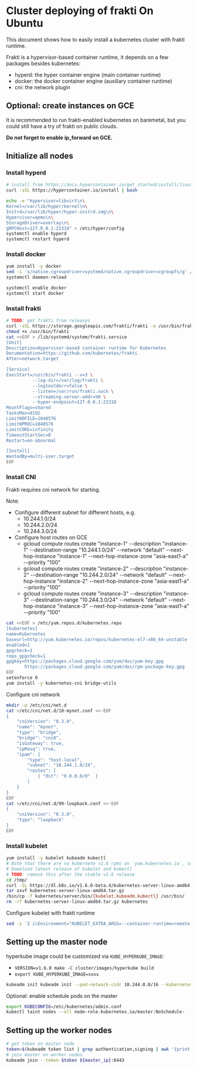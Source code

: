 # Cluster deploying of frakti On Ubuntu

This document shows how to easily install a kubernetes cluster with frakti runtime.

Frakti is a hypervisor-based container runtime, it depends on a few packages besides kubernetes:

- hyperd: the hyper container engine (main container runtime)
- docker: the docker container engine (auxiliary container runtime)
- cni: the network plugin

## Optional: create instances on GCE

It is recommended to run frakti-enabled kubernetes on baremetal, but you could still have a try of frakti on public clouds.

**Do not forget to enable ip_forward on GCE.**

## Initialize all nodes

### Install hyperd

```sh
# install from https://docs.hypercontainer.io/get_started/install/linux.html
curl -sSL https://hypercontainer.io/install | bash

echo -e "Hypervisor=libvirt\n\
Kernel=/var/lib/hyper/kernel\n\
Initrd=/var/lib/hyper/hyper-initrd.img\n\
Hypervisor=qemu\n\
StorageDriver=overlay\n\
gRPCHost=127.0.0.1:22318" > /etc/hyper/config
systemctl enable hyperd
systemctl restart hyperd
```

### Install docker

```sh
yum install -y docker
sed -i 's/native.cgroupdriver=systemd/native.cgroupdriver=cgroupfs/g' /usr/lib/systemd/system/docker.service
systemctl daemon-reload

systemctl enable docker
systemctl start docker
```

### Install frakti

```sh
# TODO: get frakti from releases
curl -sSL https://storage.googleapis.com/frakti/frakti -o /usr/bin/frakti
chmod +x /usr/bin/frakti
cat <<EOF > /lib/systemd/system/frakti.service
[Unit]
Description=Hypervisor-based container runtime for Kubernetes
Documentation=https://github.com/kubernetes/frakti
After=network.target

[Service]
ExecStart=/usr/bin/frakti --v=3 \
          --log-dir=/var/log/frakti \
          --logtostderr=false \
          --listen=/var/run/frakti.sock \
          --streaming-server-addr=%H \
          --hyper-endpoint=127.0.0.1:22318
MountFlags=shared
TasksMax=8192
LimitNOFILE=1048576
LimitNPROC=1048576
LimitCORE=infinity
TimeoutStartSec=0
Restart=on-abnormal

[Install]
WantedBy=multi-user.target
EOF
```

### Install CNI

Frakti requires cni network for starting.

Note:

- Configure different subnet for different hosts, e.g.
  - 10.244.1.0/24
  - 10.244.2.0/24
  - 10.244.3.0/24
- Configure host routes on GCE
  - gcloud compute routes create "instance-1" --description "instance-1" --destination-range "10.244.1.0/24" --network "default" --next-hop-instance "instance-1" --next-hop-instance-zone "asia-east1-a" --priority "100"
  - gcloud compute routes create "instance-2" --description "instance-2" --destination-range "10.244.2.0/24" --network "default" --next-hop-instance "instance-2" --next-hop-instance-zone "asia-east1-a" --priority "100"
  - gcloud compute routes create "instance-3" --description "instance-3" --destination-range "10.244.3.0/24" --network "default" --next-hop-instance "instance-3" --next-hop-instance-zone "asia-east1-a" --priority "100"

```sh
cat <<EOF > /etc/yum.repos.d/kubernetes.repo
[kubernetes]
name=Kubernetes
baseurl=http://yum.kubernetes.io/repos/kubernetes-el7-x86_64-unstable
enabled=1
gpgcheck=1
repo_gpgcheck=1
gpgkey=https://packages.cloud.google.com/yum/doc/yum-key.gpg
       https://packages.cloud.google.com/yum/doc/rpm-package-key.gpg
EOF
setenforce 0
yum install -y kubernetes-cni bridge-utils
```

Configure cni network

```sh
mkdir -p /etc/cni/net.d
cat >/etc/cni/net.d/10-mynet.conf <<-EOF
{
    "cniVersion": "0.3.0",
    "name": "mynet",
    "type": "bridge",
    "bridge": "cni0",
    "isGateway": true,
    "ipMasq": true,
    "ipam": {
        "type": "host-local",
        "subnet": "10.244.1.0/24",
        "routes": [
            { "dst": "0.0.0.0/0"  }
        ]
    }
}
EOF
cat >/etc/cni/net.d/99-loopback.conf <<-EOF
{
    "cniVersion": "0.3.0",
    "type": "loopback"
}
EOF
```

### Install kubelet

```sh
yum install -y kubelet kubeadm kubectl 
# Note that there are no kubernete v1.6 rpms on `yum.kubernetes.io`, so it needs to be fetched from `dl.k8s.io`:
# Download latest release of kubelet and kubectl
# TODO: remove this after the stable v1.6 release
cd /tmp/
curl -SL https://dl.k8s.io/v1.6.0-beta.4/kubernetes-server-linux-amd64.tar.gz -o kubernetes-server-linux-amd64.tar.gz
tar zxvf kubernetes-server-linux-amd64.tar.gz
/bin/cp -f kubernetes/server/bin/{kubelet,kubeadm,kubectl} /usr/bin/
rm -rf kubernetes-server-linux-amd64.tar.gz kubernetes
```

Configure kubelet with frakti runtime

```sh
sed -i '2 i\Environment="KUBELET_EXTRA_ARGS=--container-runtime=remote --container-runtime-endpoint=/var/run/frakti.sock --feature-gates=AllAlpha=true"' /etc/systemd/system/kubelet.service.d/10-kubeadm.conf
```

## Setting up the master node

hyperkube image could be customized via `KUBE_HYPERKUBE_IMAGE`:

- `VERSION=v1.6.0 make -C cluster/images/hyperkube build`
- `export KUBE_HYPERKUBE_IMAGE=xxxx`

```sh
kubeadm init kubeadm init --pod-network-cidr 10.244.0.0/16 --kubernetes-version latest
```

Optional: enable schedule pods on the master

```sh
export KUBECONFIG=/etc/kubernetes/admin.conf
kubectl taint nodes --all node-role.kubernetes.io/master:NoSchedule-
```

## Setting up the worker nodes

```sh
# get token on master node
token=$(kubeadm token list | grep authentication,signing | awk '{print $1}')
# join master on worker nodes
kubeadm join --token $token ${master_ip}:6443
```